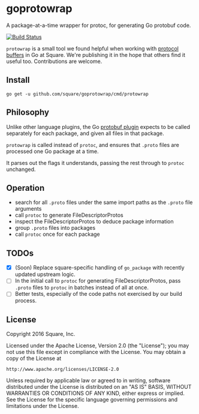 # goprotowrap

A package-at-a-time wrapper for protoc, for generating Go protobuf
code.

[![Build Status](https://travis-ci.org/square/goprotowrap.svg?branch=master)](https://travis-ci.org/square/goprotowrap)

`protowrap` is a small tool we found helpful when working with
[protocol buffers](https://developers.google.com/protocol-buffers/) in
Go at Square. We're publishing it in the hope that others find it
useful too. Contributions are welcome.

## Install

```shell
go get -u github.com/square/goprotowrap/cmd/protowrap
```

## Philosophy

Unlike other language plugins, the Go
[protobuf plugin](https://github.com/golang/protobuf) expects to be
called separately for each package, and given all files in that
package.

`protowrap` is called instead of `protoc`, and ensures that `.proto`
files are processed one Go package at a time.

It parses out the flags it understands, passing the rest through to
`protoc` unchanged.

## Operation

- search for all `.proto` files under the same import paths as the
  `.proto` file arguments
- call `protoc` to generate FileDescriptorProtos
- inspect the FileDescriptorProtos to deduce package information
- group `.proto` files into packages
- call `protoc` once for each package

## TODOs

- [x] (Soon) Replace square-specific handling of `go_package` with
      recently updated upstream logic.
- [ ] In the initial call to `protoc` for generating
      FileDescriptorProtos, pass `.proto` files to `protoc` in batches
      instead of all at once.
- [ ] Better tests, especially of the code paths not exercised by our
      build process.

## License

Copyright 2016 Square, Inc.

Licensed under the Apache License, Version 2.0 (the "License"); you
may not use this file except in compliance with the License. You may
obtain a copy of the License at

    http://www.apache.org/licenses/LICENSE-2.0

Unless required by applicable law or agreed to in writing, software
distributed under the License is distributed on an "AS IS" BASIS,
WITHOUT WARRANTIES OR CONDITIONS OF ANY KIND, either express or
implied. See the License for the specific language governing
permissions and limitations under the License.


